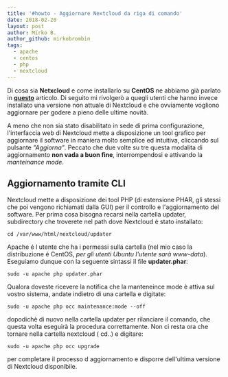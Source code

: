 ```yaml
---
title: '#howto - Aggiornare Nextcloud da riga di comando'
date: 2018-02-20
layout: post
author: Mirko B.
author_github: mirkobrombin
tags:
  - apache  
  - centos  
  - php  
  - nextcloud
---
```

Di cosa sia **Netxcloud** e come installarlo su **CentOS** ne abbiamo già parlato in [**questo**](https://linuxhub.it/article/howto-installare-nextcloud-centos-7) articolo. Di seguito mi rivolgerò a quegli utenti che hanno invece installato una versione non attuale di Nextcloud e che ovviamente vogliono aggiornare per godere a pieno delle ultime novità.

A meno che non sia stato disabilitato in sede di prima configurazione, l'interfaccia web di Nextcloud mette a disposizione un tool grafico per aggiornare il software in maniera molto semplice ed intuitiva, cliccando sul pulsante _"Aggiorna"_. Peccato che due volte su tre questa modalita di aggiornamento **non vada a buon fine**, interrompendosi e attivando la _manteinance mode_. 

## Aggiornamento tramite CLI

Nextcloud mette a disposizione dei tool PHP (di estensione PHAR, gli stessi che poi vengono richiamati dalla GUI) per il controllo e l'aggiornamento del software. Per prima cosa bisogna recarsi nella cartella updater, subdirectory che troverete nel path dove Nextcloud é stato installato:

    cd /var/www/html/nextcloud/updater

Apache é l utente che ha i permessi sulla cartella (nel mio caso la distribuzione é CentOS, _per gli utenti Ubuntu l'utente sarà www-data_). Eseguiamo dunque con la seguente sintassi il file **updater.phar**:

    sudo -u apache php updater.phar

Qualora doveste ricevere la notifica che la manteneince mode è attiva sul vostro sistema, andate indietro di una cartella e digitate:

    sudo -u apache php occ maintenance:mode --off

dopodichè di nuovo nella cartella updater per rilanciare il comando, che questa volta eseguirà la procedura correttamente. Non ci resta ora che tornare nella cartella nextcloud ( cd..) e digitare:

    sudo -u apache php occ upgrade

per completare il processo d aggiornamento e disporre dell'ultima versione di Nextcloud disponibile.